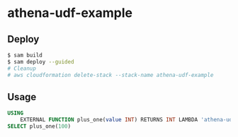# athena-udf-example

## Deploy

```bash
$ sam build
$ sam deploy --guided
# Cleanup
# aws cloudformation delete-stack --stack-name athena-udf-example 
```

## Usage

```sql
USING 
    EXTERNAL FUNCTION plus_one(value INT) RETURNS INT LAMBDA 'athena-udf-example'
SELECT plus_one(100)
```